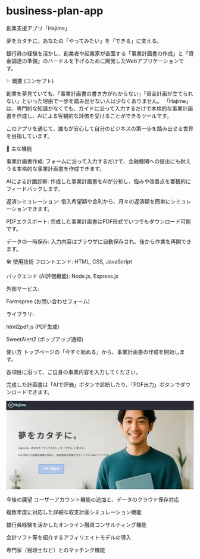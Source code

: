 ﻿# business-plan-app
創業支援アプリ「Hajime」

夢をカタチに。あなたの「やってみたい」を「できる」に変える。

銀行員の経験を活かし、創業者や起業家が直面する「事業計画書の作成」と「資金調達の準備」のハードルを下げるために開発したWebアプリケーションです。

✨ 概要 (コンセプト)

創業を夢見ていても、「事業計画書の書き方がわからない」「資金計画が立てられない」といった理由で一歩を踏み出せない人は少なくありません。
「Hajime」は、専門的な知識がなくても、ガイドに沿って入力するだけで本格的な事業計画書を作成し、AIによる客観的な評価を受けることができるツールです。

このアプリを通じて、誰もが安心して自分のビジネスの第一歩を踏み出せる世界を目指しています。

🚀 主な機能

事業計画書作成: フォームに沿って入力するだけで、金融機関への提出にも耐えうる本格的な事業計画書を作成できます。

AIによる計画診断: 作成した事業計画書をAIが分析し、強みや改善点を客観的にフィードバックします。

返済シミュレーション: 借入希望額や金利から、月々の返済額を簡単にシミュレーションできます。

PDFエクスポート: 完成した事業計画書はPDF形式でいつでもダウンロード可能です。

データの一時保存: 入力内容はブラウザに自動保存され、後から作業を再開できます。

🛠️ 使用技術
フロントエンド: HTML, CSS, JavaScript

バックエンド (AI評価機能): Node.js, Express.js

外部サービス:

Formspree (お問い合わせフォーム)

ライブラリ:

html2pdf.js (PDF生成)

SweetAlert2 (ポップアップ通知)

使い方
トップページの「今すぐ始める」から、事業計画書の作成を開始します。

各項目に沿って、ご自身の事業内容を入力してください。

完成した計画書は「AIで評価」ボタンで診断したり、「PDF出力」ボタンでダウンロードできます。

![イメージ図](assets/images/top-image.png)

今後の展望
ユーザーアカウント機能の追加と、データのクラウド保存対応

複数年度に対応した詳細な収支計画シミュレーション機能

銀行員経験を活かしたオンライン融資コンサルティング機能

会計ソフト等を紹介するアフィリエイトモデルの導入


専門家（税理士など）とのマッチング機能
